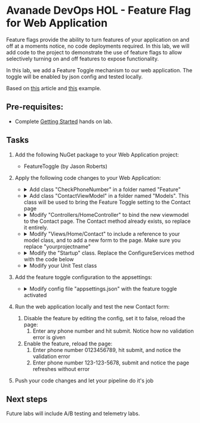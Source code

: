 Avanade DevOps HOL - Feature Flag for Web Application
====================================================================================
Feature flags provide the ability to turn features of your application on and off at a moments notice, no code deployments required. In this lab, we will add code to the project to demonstrate the use of feature flags to allow selectively turning on and off features to expose functionality. 

In this lab, we add a Feature Toggle mechanism to our web application. The toggle will be enabled by json config and tested locally.

Based on [this](https://microsoft.github.io/PartsUnlimited/apm/200.6x-APM-FeatureFlagforWebapps.html) article and [this](https://github.com/jason-roberts/FeatureToggle/tree/master/src/Examples/AspDotNetCoreExample) example.

## Pre-requisites: ##
- Complete [Getting Started](../getting-started/README.md) hands on lab.

## Tasks

1. Add the following NuGet package to your Web Application project:
    - FeatureToggle (by Jason Roberts)

1. Apply the following code changes to your Web Application:

    - <details><summary>Add class "CheckPhoneNumber" in a folder named "Feature"</summary>

        ```csharp
        public class CheckPhoneNumber : SimpleFeatureToggle { }
        ```
    </details>

    - <details><summary>Add class "ContactViewModel" in a folder named "Models". This class will be used to bring the Feature Toggle setting to the Contact page</summary>

        ```csharp
        public class ContactViewModel
        {
            public IFeatureToggle CheckPhoneNumber { get; set; }

            public string Name { get; set; }

            public int PhoneNumber { get; set; }
        }
        ```
    </details>

    - <details><summary>Modify "Controllers/HomeController" to bind the new viewmodel to the Contact page. The Contact method already exists, so replace it entirely.</summary>

        ```csharp
        ...

        private readonly CheckPhoneNumber _checkPhoneNumber;

        public HomeController(CheckPhoneNumber checkPhoneNumber)
        {
            _checkPhoneNumber = checkPhoneNumber;
        }

        ...

        public IActionResult Contact()
        {
            ViewData["Message"] = "Your contact page.";

            return View(new ContactViewModel { CheckPhoneNumber = _checkPhoneNumber });
        }

        ...
        ```
    </details>

    - <details><summary>Modify "Views/Home/Contact" to include a reference to your model class, and to add a new form to the page. Make sure you replace "yourprojectname"</summary>

        ```csharp
        @model <yourprojectname>.Models.ContactViewModel

        ...

        <form asp-action="Contact">
            <div asp-validation-summary="ModelOnly" class="text-danger"></div>
            <div class="form-group">
                <label asp-for="Name" class="control-label"></label>
                <input asp-for="Name" class="form-control" />
                <span asp-validation-for="Name" class="text-danger"></span>
            </div>
            <div class="form-group">
                <label asp-for="PhoneNumber" class="control-label"></label>

                @if (Model.CheckPhoneNumber.FeatureEnabled)
                {
                    @Html.TextBoxFor(m => m.PhoneNumber, new { @class = "form-control", placeholder = "555-555-5555", type = "tel", pattern = "\\d{3}[\\-]\\d{3}[\\-]\\d{4}", id = "phone" })
                }
                else
                {
                    @Html.TextBoxFor(m => m.PhoneNumber, new { @class = "form-control", placeholder = "Phone Number", id = "phone" })
                }

                <span asp-validation-for="PhoneNumber" class="text-danger"></span>
            </div>
            <div class="form-group">
                <input id="submit" type="submit" value="Create" class="btn btn-default" />
            </div>
        </form>
        ```
    </details>

    - <details><summary>Modify the "Startup" class. Replace the ConfigureServices method with the code below</summary>

        ```csharp
        public class Startup
        {
            ...

            // This method gets called by the runtime. Use this method to add services to the container.
            public void ConfigureServices(IServiceCollection services)
            {
                // Set provider config so file is read from content root path
                var provider = new AppSettingsProvider { Configuration = Configuration };

                // Add your feature here
                services.AddSingleton(new CheckPhoneNumber { ToggleValueProvider = provider });

                services.AddMvc();
            }

            ...
        }

        ```
    </details>

    - <details><summary>Modify your Unit Test class</summary>

        Change every occurrence of:
        ```csharp
        HomeController controller = new HomeController();
        ```

        to:
        ```csharp
        HomeController controller = new HomeController(new CheckPhoneNumber());
        ```
    </details>


1. Add the feature toggle configuration to the appsettings:

    - <details><summary>Modify config file "appsettings.json" with the feature toggle activated</summary>

        ```json
        {
            "FeatureToggle": {
                "CheckPhoneNumber": true
            },
            "Logging": {
                "IncludeScopes": false,
                "LogLevel": {
                "Default": "Warning"
                }
            }
        }
        ```
    </details>

1. Run the web application locally and test the new Contact form:
    1. Disable the feature by editing the config, set it to false, reload the page:
        1. Enter any phone number and hit submit. Notice how no validation error is given
    1. Enable the feature, reload the page:
        1. Enter phone number 0123456789, hit submit, and notice the validation error
        1. Enter phone number 123-123-5678, submit and notice the page refreshes without error

1. Push your code changes and let your pipeline do it's job

## Next steps

Future labs will include A/B testing and telemetry labs.


